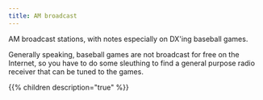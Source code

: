 ```yaml
---
title: AM broadcast
---
```

AM broadcast stations, with notes especially on DX'ing 
baseball games. 

<!--more-->

Generally speaking, baseball games are
not broadcast for free on the Internet, so you have to 
do some sleuthing to find a general purpose radio receiver
that can be tuned to the games.

{{% children description="true"   %}}

